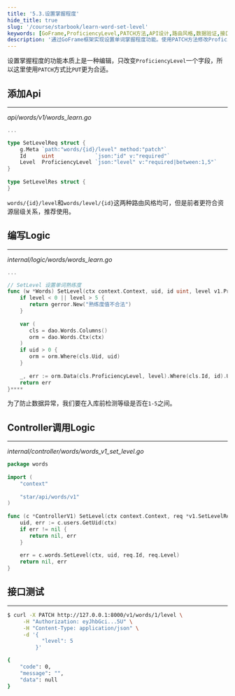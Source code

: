 ```yaml
---
title: '5.3.设置掌握程度'
hide_title: true
slug: '/course/starbook/learn-word-set-level'
keywords: [GoFrame,ProficiencyLevel,PATCH方法,API设计,路由风格,数据验证,接口测试,数据库更新,Go语言,等级设置]
description: '通过GoFrame框架实现设置单词掌握程度功能。使用PATCH方法修改ProficiencyLevel字段，引入参数验证确保等级在1到5之间。设计的API路由风格遵循资源层级关系，推荐使用words/{id}/level形式。通过数据库更新完成等级设置，提供接口测试示例以验证功能的正确性。'
---
```

设置掌握程度的功能本质上是一种编辑，只改变`ProficiencyLevel`一个字段，所以这里使用`PATCH`方式比`PUT`更为合适。
## 添加Api
---
*api/words/v1/words_learn.go*
```go
...

type SetLevelReq struct {  
    g.Meta `path:"words/{id}/level" method:"patch"`  
    Id     uint             `json:"id" v:"required"`  
    Level  ProficiencyLevel `json:"level" v:"required|between:1,5"`  
}  
  
type SetLevelRes struct {  
}
```

`words/{id}/level`和`words/level/{id}`这两种路由风格均可，但是前者更符合资源层级关系，推荐使用。

## 编写Logic
---
*internal/logic/words/words_learn.go*
```go
...

// SetLevel 设置单词熟练度  
func (w *Words) SetLevel(ctx context.Context, uid, id uint, level v1.ProficiencyLevel) error {  
    if level < 0 || level > 5 {  
       return gerror.New("熟练度值不合法")  
    }  
  
    var (  
       cls = dao.Words.Columns()  
       orm = dao.Words.Ctx(ctx)  
    )  
    if uid > 0 {  
       orm = orm.Where(cls.Uid, uid)  
    }  
  
    _, err := orm.Data(cls.ProficiencyLevel, level).Where(cls.Id, id).Update()  
    return err  
}****
```

为了防止数据异常，我们要在入库前检测等级是否在`1-5`之间。

## Controller调用Logic
---
*internal/controller/words/words_v1_set_level.go*
```go
package words  
  
import (  
    "context"  
  
    "star/api/words/v1"
)  
  
func (c *ControllerV1) SetLevel(ctx context.Context, req *v1.SetLevelReq) (res *v1.SetLevelRes, err error) {  
    uid, err := c.users.GetUid(ctx)  
    if err != nil {  
       return nil, err  
    }  
  
    err = c.words.SetLevel(ctx, uid, req.Id, req.Level)  
    return nil, err  
}
```

## 接口测试
---
```bash
$ curl -X PATCH http://127.0.0.1:8000/v1/words/1/level \
     -H "Authorization: eyJhbGci...5U" \
     -H "Content-Type: application/json" \
     -d '{
           "level": 5
         }'

{
    "code": 0,
    "message": "",
    "data": null
}
```
